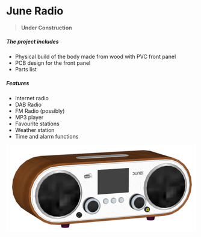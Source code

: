 # June Radio

> **Under Construction**

##### The project includes
* Physical build of the body made from wood with PVC front panel
* PCB design for the front panel
* Parts list

##### Features
* Internet radio
* DAB Radio
* FM Radio (possibly)
* MP3 player
* Favourite stations
* Weather station
* Time and alarm functions

[![June Radio Mockup](assets/images/JuneRadioMockup.png?raw=true "June Radio Mockup")](https://3dwarehouse.sketchup.com/model/984058bb-3412-4a1c-b554-9959f23d31b7/June-Radio)
